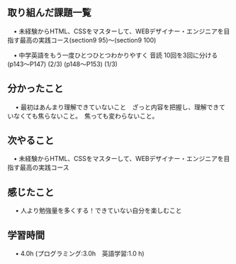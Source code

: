 ## 取り組んだ課題一覧
           
 　• 未経験からHTML、CSSをマスターして、WEBデザイナー・エンジニアを目指す最高の実践コース(section9 95)〜(section9 100) 

 　• 中学英語をもう一度ひとつひとつわかりやすく 音読 10回を3回に分ける     (p143〜P147)  (2/3) (p148〜P153)  (1/3) 

             
## 分かったこと

　 • 最初はあんまり理解できていないこと　ざっと内容を把握し、理解できていなくても焦らないこと。　焦っても変わらないこと。

## 次やること　
           
 　• 未経験からHTML、CSSをマスターして、WEBデザイナー・エンジニアを目指す最高の実践コース

## 感じたこと

　 • 人より勉強量を多くする！できていない自分を楽しむこと

## 学習時間

　 • 4.0h (プログラミング:3.0h　英語学習:1.0 h)